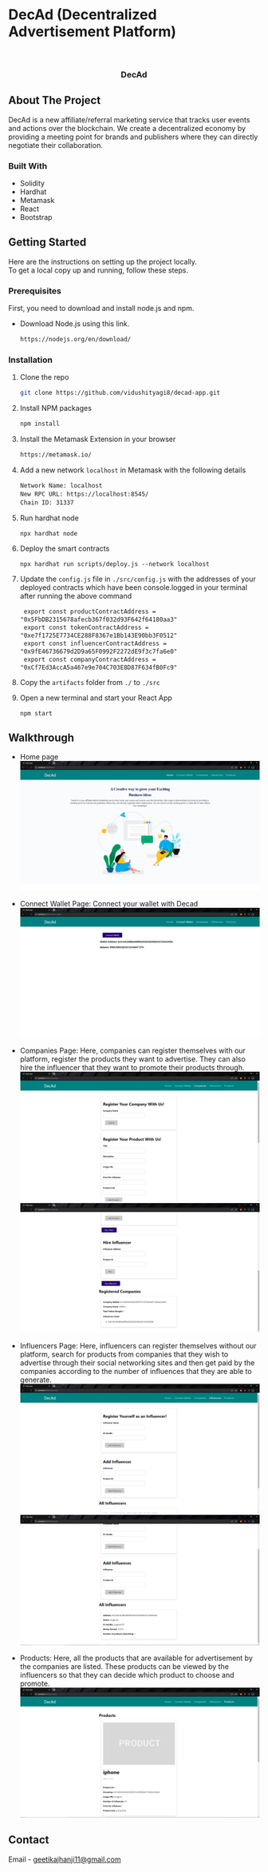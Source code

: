 # DecAd (Decentralized Advertisement Platform)



<!-- PROJECT LOGO -->
<br />
<p align="center">

  <h3 align="center">DecAd</h3>

</p>


<!-- ABOUT THE PROJECT -->
## About The Project
DecAd is a new affiliate/referral marketing service that tracks user events and actions over the blockchain. We create a decentralized economy by providing a meeting point for brands and publishers where they can directly negotiate their collaboration.

### Built With
* Solidity
* Hardhat
* Metamask
* React
* Bootstrap

<!-- GETTING STARTED -->
## Getting Started

Here are the instructions on setting up the project locally.
<br>
To get a local copy up and running, follow these steps.

### Prerequisites

First, you need to download and install node.js and npm.
* Download Node.js using this link.
  ```sh
  https://nodejs.org/en/download/
  ```

### Installation

1. Clone the repo
   ```sh
   git clone https://github.com/vidushityagi8/decad-app.git
   ```
2. Install NPM packages
   ```sh
   npm install
   ```
3. Install the Metamask Extension in your browser
   ```sh
   https://metamask.io/
   ```
4. Add a new network `localhost` in Metamask with the following details
   ```sh
   Network Name: localhost
   New RPC URL: https://localhost:8545/
   Chain ID: 31337
   ```
5. Run hardhat node
   ```JS
   npx hardhat node
   ```
6. Deploy the smart contracts
   ```JS
   npx hardhat run scripts/deploy.js --network localhost
   ```
7. Update the `config.js` file in `./src/config.js` with the addresses of your deployed contracts which have been console.logged in your terminal after running the above command
   ```JS
    export const productContractAddress = "0x5FbDB2315678afecb367f032d93F642f64180aa3"
    export const tokenContractAddress = "0xe7f1725E7734CE288F8367e1Bb143E90bb3F0512"
    export const influencerContractAddress = "0x9fE46736679d2D9a65F0992F2272dE9f3c7fa6e0"
    export const companyContractAddress = "0xCf7Ed3AccA5a467e9e704C703E8D87F634fB0Fc9"
   ```
8. Copy the `artifacts` folder from `./` to `./src` 

9. Open a new terminal and start your React App
   ```JS
   npm start
   ```

<!-- USAGE EXAMPLES -->
## Walkthrough


* Home page
![home-page](images/homepage.PNG)

* Connect Wallet Page: Connect your wallet with Decad
![connect-wallet](images/connectwallet.PNG)

* Companies Page: Here, companies can register themselves with our platform, register the products they want to advertise. They can also hire the influencer that they want to promote their products through.
![companies0](images/companies0.PNG)
![companies1](images/companies1.PNG)

* Influencers Page: Here, influencers can register themselves without our platform, search for products from companies that they wish to advertise through their social networking sites and then get paid by the companies according to the number of influences that they are able to generate.
![influencers0](images/influencers0.PNG)
![influencers1](images/influencers1.PNG)

* Products: Here, all the products that are available for advertisement by the companies are listed. These products can be viewed by the influencers so that they can decide which product to choose and promote.
![products](images/products.PNG)


<!-- CONTACT -->
## Contact

Email - geetikajhanji11@gmail.com


